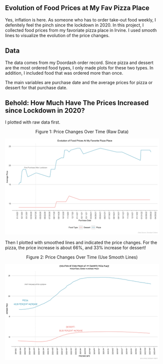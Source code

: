 ## Evolution of Food Prices at My Fav Pizza Place

Yes, inflation is here. As someone who has to order take-out food weekly, I defenitely feel the pinch since the lockdown in 2020. In this project, I collected food prices from my favoriate pizza place in Irvine. I used smooth lines to visualize the evolution of the price changes. 

## Data 

The data comes from my Doordash order record. Since pizza and dessert are the most ordered food types, I only made plots for these two types. In addition, I included food that was ordered more than once. 

The main variables are purchase date and the average prices for pizza or dessert for that purchase date. 

## Behold: How Much Have The Prices Increased since Lockdown in 2020? 

I plotted with raw data first. 

<center>
Figure 1: Price Changes Over Time (Raw Data)
</center>

![](figure/fig4.png)

Then I plotted with smoothed lines and indicated the price changes. For the pizza, the price increase is about 66%, and 33% increase for dessert!

<center>
Figure 2: Price Changes Over Time (Use Smooth Lines)
</center>

![](figure/fig3.png)
